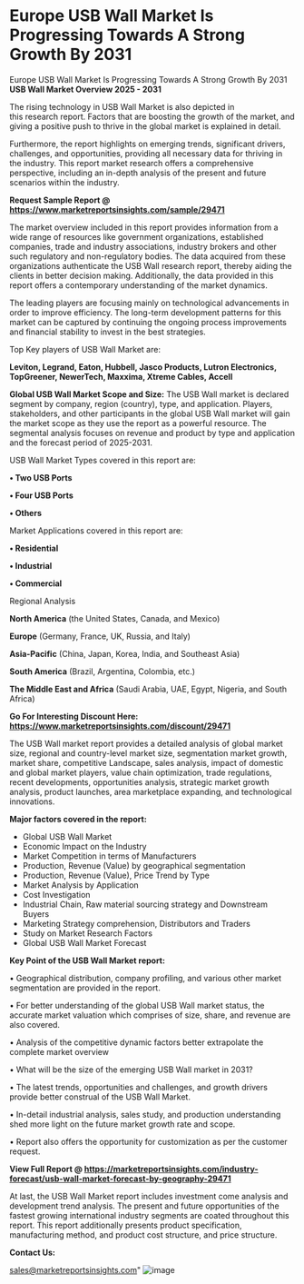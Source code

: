 # Europe USB Wall Market Is Progressing Towards A Strong Growth By 2031
Europe USB Wall Market Is Progressing Towards A Strong Growth By 2031
<Strong> USB Wall Market Overview 2025 - 2031</strong>

The rising technology in USB Wall Market is also depicted in this research report. Factors that are boosting the growth of the market, and giving a positive push to thrive in the global market is explained in detail.

Furthermore, the report highlights on emerging trends, significant drivers, challenges, and opportunities, providing all necessary data for thriving in the industry. This report market research offers a comprehensive perspective, including an in-depth analysis of the present and future scenarios within the industry.

<strong>Request Sample Report @ <a href=https://www.marketreportsinsights.com/sample/29471>https://www.marketreportsinsights.com/sample/29471</a></strong>

The market overview included in this report provides information from a wide range of resources like government organizations, established companies, trade and industry associations, industry brokers and other such regulatory and non-regulatory bodies. The data acquired from these organizations authenticate the USB Wall research report, thereby aiding the clients in better decision making. Additionally, the data provided in this report offers a contemporary understanding of the market dynamics.

The leading players are focusing mainly on technological advancements in order to improve efficiency. The long-term development patterns for this market can be captured by continuing the ongoing process improvements and financial stability to invest in the best strategies.

Top Key players of USB Wall Market are:

<strong>Leviton, Legrand, Eaton, Hubbell, Jasco Products, Lutron Electronics, TopGreener, NewerTech, Maxxima, Xtreme Cables, Accell</strong>

<strong><b>Global USB Wall Market Scope and Size:</b></strong>
The USB Wall market is declared segment by company, region (country), type, and application. Players, stakeholders, and other participants in the global USB Wall market will gain the market scope as they use the report as a powerful resource. The segmental analysis focuses on revenue and product by type and application and the forecast period of 2025-2031.

USB Wall Market Types covered in this report are:

<strong>• Two USB Ports

• Four USB Ports

• Others</strong>

Market Applications covered in this report are:

<strong>• Residential

• Industrial

• Commercial</strong> 

Regional Analysis

<strong>North America</strong> (the United States, Canada, and Mexico)

<strong>Europe</strong> (Germany, France, UK, Russia, and Italy)

<strong>Asia-Pacific</strong> (China, Japan, Korea, India, and Southeast Asia)

<strong>South America</strong> (Brazil, Argentina, Colombia, etc.)

<strong>The Middle East and Africa</strong> (Saudi Arabia, UAE, Egypt, Nigeria, and South Africa)

<strong>Go For Interesting Discount Here: <a href=https://www.marketreportsinsights.com/discount/29471>https://www.marketreportsinsights.com/discount/29471</a></strong>

The USB Wall market report provides a detailed analysis of global market size, regional and country-level market size, segmentation market growth, market share, competitive Landscape, sales analysis, impact of domestic and global market players, value chain optimization, trade regulations, recent developments, opportunities analysis, strategic market growth analysis, product launches, area marketplace expanding, and technological innovations.

<strong><b>Major factors covered in the report:</b></strong>
<ul>
  <li>Global USB Wall Market </li>
  <li>Economic Impact on the Industry</li>
  <li>Market Competition in terms of Manufacturers</li>
  <li>Production, Revenue (Value) by geographical segmentation</li>
  <li>Production, Revenue (Value), Price Trend by Type</li>
  <li>Market Analysis by Application</li>
  <li>Cost Investigation</li>
  <li>Industrial Chain, Raw material sourcing strategy and Downstream Buyers</li>
  <li>Marketing Strategy comprehension, Distributors and Traders</li>
  <li>Study on Market Research Factors</li>
  <li>Global USB Wall Market Forecast</li>
</ul>

<strong><b>Key Point of the USB Wall Market report:</b></strong>

• Geographical distribution, company profiling, and various other market segmentation are provided in the report.

• For better understanding of the global USB Wall market status, the accurate market valuation which comprises of size, share, and revenue are also covered.

• Analysis of the competitive dynamic factors better extrapolate the complete market overview

• What will be the size of the emerging USB Wall market in 2031?

• The latest trends, opportunities and challenges, and growth drivers provide better construal of the USB Wall Market.

• In-detail industrial analysis, sales study, and production understanding shed more light on the future market growth rate and scope.

• Report also offers the opportunity for customization as per the customer request.

<strong><b>View Full Report @ <a href=https://marketreportsinsights.com/industry-forecast/usb-wall-market-forecast-by-geography-29471>https://marketreportsinsights.com/industry-forecast/usb-wall-market-forecast-by-geography-29471</a></b></strong>


At last, the USB Wall Market report includes investment come analysis and development trend analysis. The present and future opportunities of the fastest growing international industry segments are coated throughout this report. This report additionally presents product specification, manufacturing method, and product cost structure, and price structure.

<strong>Contact Us:</strong>

sales@marketreportsinsights.com"
![image](https://github.com/user-attachments/assets/40a8cc5b-f4bc-4dad-a427-6be37c8c7cbd)
